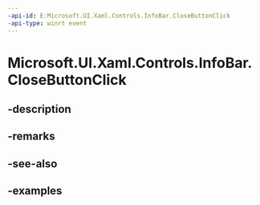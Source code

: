 ```yaml
---
-api-id: E:Microsoft.UI.Xaml.Controls.InfoBar.CloseButtonClick
-api-type: winrt event
---
```


# Microsoft.UI.Xaml.Controls.InfoBar.CloseButtonClick

<!--
public event Windows.Foundation.TypedEventHandler<Microsoft.UI.Xaml.Controls.InfoBar,object> CloseButtonClick;
-->


## -description

## -remarks

## -see-also

## -examples


